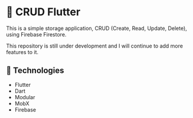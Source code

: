 
#  👤 CRUD Flutter

This is a simple storage application, CRUD (Create, Read, Update, Delete), using Firebase Firestore.


This repository is still under development and I will continue to add more features to it.

## 🚀 Technologies

- Flutter
- Dart
- Modular
- MobX
- Firebase


